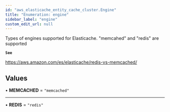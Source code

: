 ```yaml
---
id: "aws_elasticache_entity_cache_cluster.Engine"
title: "Enumeration: engine"
sidebar_label: "engine"
custom_edit_url: null
---
```


Types of engines supported for Elasticache.
"memcahed" and "redis" are supported

**`See`**

https://aws.amazon.com/es/elasticache/redis-vs-memcached/

## Values

• **MEMCACHED** = ``"memcached"``

___

• **REDIS** = ``"redis"``
